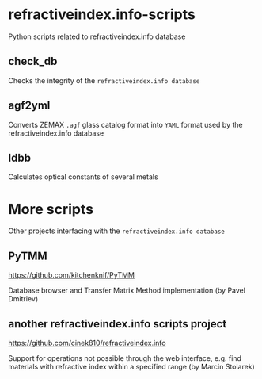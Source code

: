 # refractiveindex.info-scripts
Python scripts related to refractiveindex.info database

## check_db
Checks the integrity of the `refractiveindex.info database`

## agf2yml
Converts ZEMAX `.agf` glass catalog format into `YAML` format used by the refractiveindex.info database

## ldbb
Calculates optical constants of several metals

# More scripts
Other projects interfacing with the `refractiveindex.info database`

## PyTMM
https://github.com/kitchenknif/PyTMM

Database browser and Transfer Matrix Method implementation (by Pavel Dmitriev)

## another refractiveindex.info scripts project
https://github.com/cinek810/refractiveindex.info

Support for operations not possible through the web interface, e.g. find materials with refractive index within a specified range (by Marcin Stolarek)
